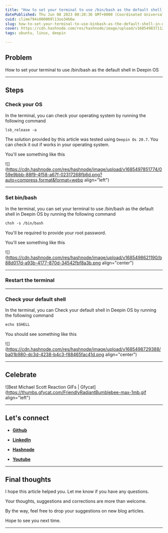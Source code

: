 ```yaml
---
title: "How to set your terminal to use /bin/bash as the default shell in Deepin OS"
datePublished: Thu Jun 08 2023 00:20:36 GMT+0000 (Coordinated Universal Time)
cuid: clime794s000009l13oo34b6w
slug: how-to-set-your-terminal-to-use-binbash-as-the-default-shell-in-deepin-os
cover: https://cdn.hashnode.com/res/hashnode/image/upload/v1685498371128/ec7f199f-7c7a-4fdf-9ed1-a50719a09373.jpeg
tags: ubuntu, linux, deepin

---
```


## **Problem**

How to set your terminal to use /bin/bash as the default shell in Deepin OS

---

## **Steps**

### **Check your OS**

In the terminal, you can check your operating system by running the following command

```apache
lsb_release -a
```

The solution provided by this article was tested using `Deepin Os 20.7`. You can check it out if works in your operating system.

You'll see something like this

![](https://cdn.hashnode.com/res/hashnode/image/upload/v1685497851774/059e9bbb-88f9-4f58-a67f-02317268fb6d.png?auto=compress,format&format=webp align="left")

---

### **Set bin/bash**

In the terminal, you can set your terminal to use /bin/bash as the default shell in Deepin OS by running the following command

```apache
chsh -s /bin/bash
```

You'll be required to provide your root password.

You'll see something like this

![](https://cdn.hashnode.com/res/hashnode/image/upload/v1685498621190/b88d017d-a93b-4177-870d-34542fbf8a3b.png align="center")

---

### Restart the terminal

---

### Check your default shell

In the terminal, you can Check your default shell in Deepin OS by running the following command

```apache
echo $SHELL
```

You should see something like this

![](https://cdn.hashnode.com/res/hashnode/image/upload/v1685498729388/ba01b980-dc3d-4238-b4c3-f88465fac41d.png align="center")

---

## **Celebrate**

![Best Michael Scott Reaction GIFs | Gfycat](https://thumbs.gfycat.com/FriendlyRadiantBumblebee-max-1mb.gif align="left")

---

## **Let's connect**

* [**Github**](https://github.com/alexcalaca)
    
* [**LinkedIn**](https://linkedin.com/in/alexandrecalacaofficial)
    
* [**Hashnode**](https://hashnode.com/onboard?next=/@alexandrecalaca)
    
* [**Youtube**](https://www.youtube.com/@alexandrecalacaofficial)
    

---

## **Final thoughts**

I hope this article helped you. Let me know if you have any questions.

Your thoughts, suggestions and corrections are more than welcome.

By the way, feel free to drop your suggestions on new blog articles.

Hope to see you next time.

---
